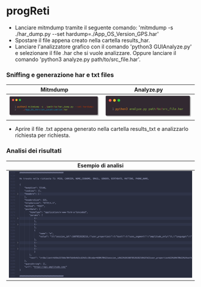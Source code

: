 # progReti

* Lanciare mitmdump tramite il seguente comando: 'mitmdump -s ./har_dump.py --set hardump=./App_OS_Version_GPS.har'
* Spostare il file appena creato nella cartella results_har.
* Lanciare l'analizzatore grafico con il comando 'python3 GUIAnalyze.py' e selezionare il file .har che si vuole analizzare.
    Oppure lanciare il comando 'python3 analyze.py path/to/src_file.har'.

### Sniffing e generazione har e txt files

|               Mitmdump                |               Analyze.py             |
|               :---:                   |               :---:                  |
|   ![Menu](screenshots/mitmdump.png)   |   ![Menu](screenshots/analyze.png)   |


* Aprire il file .txt appena generato nella cartella results_txt e analizzarlo richiesta per richiesta.
### Analisi dei risultati

|           Esempio di analisi          |
|               :---:                   |
|   ![Menu](screenshots/mapmyrun.png)   |